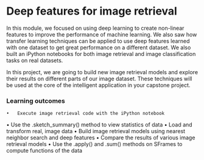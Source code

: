 # Deep features for image retrieval

In this module, we focused on using deep learning to create non-linear features to improve the performance of machine learning. We also saw how transfer learning techniques can be applied to use deep features learned with one dataset to get great performance on a different dataset. We also built an iPython notebooks for both image retrieval and image classification tasks on real datasets.

In this project, we are going to build new image retrieval models and explore their results on different parts of our image dataset. These techniques will be used at the core of the intelligent application in your capstone project.

### Learning outcomes

 	•	Execute image retrieval code with the iPython notebook
  
•	Use the .sketch_summary() method to view statistics of data
•	Load and transform real, image data
•	Build image retrieval models using nearest neighbor search and deep features
•	Compare the results of various image retrieval models
•	Use the .apply() and .sum() methods on SFrames to compute functions of the data
